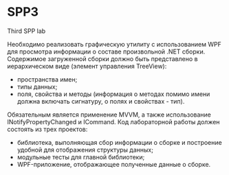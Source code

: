 # SPP3
Third SPP lab

Необходимо реализовать графическую утилиту с использованием WPF для просмотра информации о составе произвольной .NET сборки. 
Содержимое загруженной сборки должно быть представлено в иерархическом виде (элемент управления TreeView):
 - пространства имен; 
 - типы данных; 
 - поля, свойства и методы (информация о методах помимо имени должна включать сигнатуру, о полях и свойствах - тип).

Обязательным является применение MVVM, а также использование INotifyPropertyChanged и ICommand.
Код лабораторной работы должен состоять из трех проектов:
 - библиотека, выполняющая сбор информации о сборке и построение удобной для отображения структуры данных;
 - модульные тесты для главной библиотеки;
 - WPF-приложение, отображающее полученные данные о сборке.
